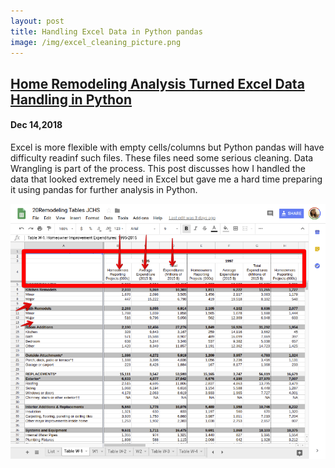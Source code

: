 ```yaml
---
layout: post
title: Handling Excel Data in Python pandas
image: /img/excel_cleaning_picture.png
---
```


## [Home Remodeling Analysis Turned Excel Data Handling in Python](https://towardsdatascience.com/home-remodeling-analysis-turned-excel-data-handling-in-python-e1115f8302e4)
#### Dec 14,2018
Excel is more flexible with empty cells/columns but Python pandas will have difficulty readinf such files. These files need some serious cleaning. Data Wrangling is part of the process. This post discusses how I handled the data that looked extremely need in Excel but gave me a hard time preparing it using pandas for further analysis in Python.

![](/img/data_cleaning_excel.png)
